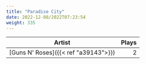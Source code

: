 ```yaml
---
title: "Paradise City"
date: 2022-12-08/2022T07:23:54
weight: 335
---
```




 Artist | Plays 
----- | -----:
[Guns N' Roses]({{< ref "a39143">}}) | 2
